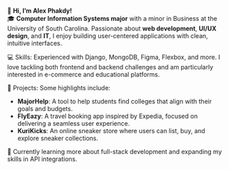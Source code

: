 👋 **Hi, I’m Alex Phakdy!**  
🎓 **Computer Information Systems major** with a minor in Business at the University of South Carolina. Passionate about **web development**, **UI/UX design**, and **IT**, I enjoy building user-centered applications with clean, intuitive interfaces.

💻 Skills: Experienced with Django, MongoDB, Figma, Flexbox, and more. I love tackling both frontend and backend challenges and am particularly interested in e-commerce and educational platforms.

🚀 Projects: Some highlights include:

- **MajorHelp**: A tool to help students find colleges that align with their goals and budgets.
- **FlyEazy**: A travel booking app inspired by Expedia, focused on delivering a seamless user experience.
- **KuriKicks**: An online sneaker store where users can list, buy, and explore sneaker collections.

🌱 Currently learning more about full-stack development and expanding my skills in API integrations.
